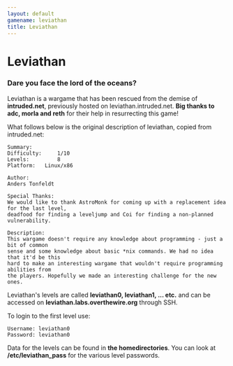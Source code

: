 ```yaml
---
layout: default
gamename: leviathan
title: Leviathan
---
```


Leviathan
=========

### Dare you face the lord of the oceans?

Leviathan is a wargame that has been rescued from the demise of
**intruded.net**, previously hosted on leviathan.intruded.net. **Big
thanks to adc, morla and reth** for their help in resurrecting this
game!

What follows below is the original description of leviathan, copied from
intruded.net:

    Summary:
    Difficulty:     1/10
    Levels:         8
    Platform:   Linux/x86

    Author:
    Anders Tonfeldt

    Special Thanks:
    We would like to thank AstroMonk for coming up with a replacement idea for the last level,
    deadfood for finding a leveljump and Coi for finding a non-planned vulnerability.

    Description:
    This wargame doesn't require any knowledge about programming - just a bit of common
    sense and some knowledge about basic *nix commands. We had no idea that it'd be this
    hard to make an interesting wargame that wouldn't require programming abilities from 
    the players. Hopefully we made an interesting challenge for the new ones.

Leviathan's levels are called **leviathan0, leviathan1, ... etc.** and
can be accessed on **leviathan.labs.overthewire.org** through SSH.

To login to the first level use:

    Username: leviathan0
    Password: leviathan0

Data for the levels can be found in **the homedirectories**. You can look
at **/etc/leviathan_pass** for the various level passwords.

